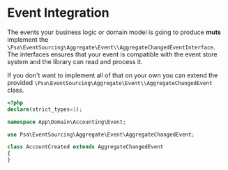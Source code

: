 # Event Integration

The events your business logic or domain model is going to produce **muts** implement the `\Psa\EventSourcing\Aggregate\Event\\AggregateChangedEventInterface`. The interfaces ensures that your event is compatible with the event store system and the library can read and process it.

If you don't want to implement all of that on your own you can extend the provided `\Psa\EventSourcing\Aggregate\Event\\AggregateChangedEvent` class. 

```php
<?php
declare(strict_types=1);

namespace App\Domain\Accounting\Event;

use Psa\EventSourcing\Aggregate\Event\AggregateChangedEvent;

class AccountCreated extends AggregateChangedEvent
{
}
```
